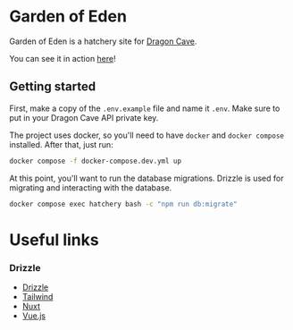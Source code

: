 # Garden of Eden

Garden of Eden is a hatchery site for [Dragon Cave](https://dragcave.net).

You can see it in action [here](https://chazza.me/dc/hatchery)!

## Getting started

First, make a copy of the `.env.example` file and name it `.env`. Make sure to put in your Dragon Cave API private key.

The project uses docker, so you'll need to have `docker` and `docker compose` installed. After that, just run:

```bash
docker compose -f docker-compose.dev.yml up
```

At this point, you'll want to run the database migrations. Drizzle is used for migrating and interacting with the database.

```bash
docker compose exec hatchery bash -c "npm run db:migrate"
```

# Useful links

### Drizzle

- [Drizzle](https://orm.drizzle.team/)
- [Tailwind](https://tailwindcss.com/)
- [Nuxt](https://nuxt.com/)
- [Vue.js](https://vuejs.org/)
